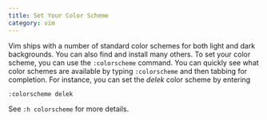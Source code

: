 ```yaml
---
title: Set Your Color Scheme
category: vim
---
```


Vim ships with a number of standard color schemes for both light and dark
backgrounds. You can also find and install many others. To set your color
scheme, you can use the `:colorscheme` command. You can quickly see what
color schemes are available by typing `:colorscheme` and then tabbing for
completion. For instance, you can set the *delek* color scheme by entering

```
:colorscheme delek
```

See `:h colorscheme` for more details.

